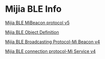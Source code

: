 # Mijia BLE Info

[Mijia BLE MiBeacon protocol v5](https://github.com/pvvx/ATC_MiThermometer/blob/master/InfoMijiaBLE/Mijia%20BLE%20MiBeacon%20protocol%20v5.md)

[Mijia BLE Object Definition](https://github.com/pvvx/ATC_MiThermometer/blob/master/InfoMijiaBLE/Mijia%20BLE%20Object%20Definition.md)

[Mijia BLE Broadcasting Protocol-Mi Beacon v4](https://github.com/pvvx/ATC_MiThermometer/blob/master/InfoMijiaBLE/Mijia%20BLE%20Broadcasting%20Protocol-Mi%20Beacon%20v4.md)

[Mijia BLE connection protocol-Mi Service v4](https://github.com/pvvx/ATC_MiThermometer/blob/master/InfoMijiaBLE/Mijia%20BLE%20connection%20protocol-Mi%20Service%20v4.md)
